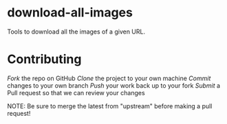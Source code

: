 # download-all-images
Tools to download all the images of a given URL.

# Contributing

*Fork* the repo on GitHub
*Clone* the project to your own machine
*Commit* changes to your own branch
*Push* your work back up to your fork
*Submit* a Pull request so that we can review your changes

NOTE: Be sure to merge the latest from "upstream" before making a pull request!
